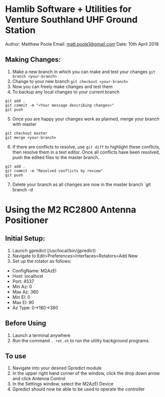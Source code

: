 Hamlib Software + Utilities for Venture Southland UHF Ground Station
====================================================================

Author: Matthew Poole
Email: matt.poole1@gmail.com
Date: 10th April 2018

## Making Changes:
1. Make a new branch in which you can make and test your changes
`git branch <your-branch>`
2. Change to your new branch
`git checkout <your-branch>`
3. Now you can freely make changes and test them
4. To backup any local changes to your current branch
```
git add .
git commit -m "<Your message describing changes>"
git push
```
5. Once you are happy your changes work as planned, merge your branch with master
```
git checkout master
git merge <your-branch>
```
6. If there are conflicts to resolve, use `git diff` to highlight these conflicts, then resolve them in a text editor. Once all conflicts have been resolved, push the edited files to the master branch.
```
git add .
git commit -m "Resolved conflicts by review"
git push
```
7. Delete your branch as all changes are now in the master branch
`git branch -d <your-branch>

Using the M2 RC2800 Antenna Positioner
======================================

## Initial Setup:
1. Launch gpredict (/usr/local/bin/gpredict)
2. Navigate to Edit>Preferences>Interfaces>Rotators>Add New
3. Set up the rotator as follows:
* ConfigName: M2AzEl
* Host: localhost
* Port: 4537
* Min Az: 0
* Max Az: 360
* Min El: 0
* Max El: 90
* Az Type: 0->180->360

## Before Using
1. Launch a terminal anywhere
2. Run the command `. rot.sh` to run the utility background programs.

## To use
1. Navigate into your desired Gpredict module
2. In the upper right hand corner of the window, click the drop down arrow and click Antenna Control
3. In the Settings window, select the M2AzEl Device
4. Gpredict should now be able to be used to operate the controller

